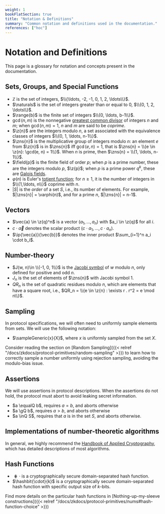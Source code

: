 ```yaml
---
weight: 1
bookFlatSection: true
title: "Notation & Definitions"
summary: "Common notation and definitions used in the documentation."
references: ["hoc"]
---
```

# Notation and Definitions

This page is a glossary for notation and concepts present in the documentation.

## Sets, Groups, and Special Functions
 - $\mathbb{Z}$ is the set of integers, $\\{\ldots, -2, -1, 0, 1, 2, \ldots\\}$.
 - $\naturals$ is the set of integers greater than or equal to 0, $\\{0, 1, 2, \ldots\\}$.
 - $\range{b}$ is the finite set of integers $\\{0, \ldots, b-1\\}$.
 - $\gcd(n, m)$ is the nonnegative [greatest common divisor](https://en.wikipedia.org/wiki/Greatest_common_divisor) of integers $n$ and $m$; when $\gcd(n, m) = 1$, $n$ and $m$ are said to be *coprime*.
 - $\z{n}$ are the integers modulo $n$, a set associated with the equivalence classes of integers $\\{0, 1, \ldots, n-1\\}$.
 - $\zns{n}$ is the multiplicative group of integers modulo $n$: an element $e$ from $\z{n}$ is in $\zns{n}$ iff $\gcd(e, n) = 1$, that is $\zns{n} = \\{e \in \z{n}: \gcd(e, n) = 1\\}$. When $n$ is prime, then $\zns{n} = \\{1, \ldots, n-1\\}$.
 - $\field{p}$ is the finite field of order $p$; when $p$ is a prime number, these are the integers modulo $p$, $\z{p}$; when $p$ is a prime power $q^k$, these are [Galois fields](https://en.wikipedia.org/wiki/Finite_field).
 - $\varphi(n)$ is Euler's [totient function](https://en.wikipedia.org/wiki/Euler%27s_totient_function); for $n\geq 1$, it is the number of integers in $\\{1,\ldots, n\\}$ coprime with $n.$
 - $|S|$ is the *order* of a set $S$, i.e., its number of elements. For example, $|\zns{n}| = \varphi(n)$, and for a prime $n$, $|\zns{n}| = n-1$.

## Vectors
 - $\vec{a} \in \z{q}^n$ is a vector $(a_1,\dots,a_n)$ with $a_i \in \z{q}$ for all $i$.
 - $c \cdot \vec{a}$ denotes the scalar product $(c \cdot a_1,\dots,c \cdot a_n)$.
 - $\ip{\vec{a}}{\vec{b}}$ denotes the inner product $\sum_{i=1}^n a_i \cdot b_i$.

## Number-theory
 - $J(w, n)\in \\{-1, 0, 1\\}$ is the [Jacobi symbol](https://en.wikipedia.org/wiki/Jacobi_symbol) of $w$ modulo $n$, only defined for positive and odd $n$.
 - $J_n$ is the set of elements of $\zns{n}$ with Jacobi symbol $1$.
 - $QR_n$ is the set of quadratic residues modulo $n$, which are elements that have a square root, i.e., $QR_n = \\{e \in \z{n} : \exists r . r^2 = e \mod n\\}$.

## Sampling
In protocol specifications, we will often need to uniformly sample elements from sets. We will use the following notation:
 - $\sampleGeneric{x}{X}$, where $x$ is uniformly sampled from the set $X$.

Consider reading the section on [Random Sampling]({{< relref "/docs/zkdocs/protocol-primitives/random-sampling" >}}) to learn how to correctly sample a number uniformly  using rejection sampling, avoiding the modulo-bias issue.

## Assertions
We will use assertions in protocol descriptions. When the assertions do not hold, the protocol must abort to avoid leaking secret information.
 - $a \equalQ b$, requires $a=b$, and aborts otherwise
 - $a \gQ b$, requires $a>b$, and aborts otherwise
 - $a \inQ S$, requires that $a$ is in the set $S$, and aborts otherwise.

## Implementations of number-theoretic algorithms
In general, we highly recommend the [Handbook of Applied Cryptography](https://cacr.uwaterloo.ca/hac/), which has detailed descriptions of most algorithms.

## Hash Functions
 - $\hash{\cdot}$ is a cryptographically secure domain-separated hash function.
 - $\hashbit{\cdot}{k}$ is a cryptographically secure domain-separated hash function with specific output size of $k$-bits.

Find more details on the particular hash functions in [Nothing-up-my-sleeve constructions]({{< relref "/docs/zkdocs/protocol-primitives/nums#hash-function-choice" >}})
